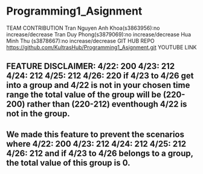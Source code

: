 # Programming1_Asignment

TEAM CONTRIBUTION
Tran Nguyen Anh Khoa(s3863956):no increase/decrease
Tran Duy Phong(s3879069):no increase/decrease
Hua Minh Thu (s3878667):no increase/decrease
GIT HUB REPO
https://github.com/KultrasHub/Programming1_Asignment.git
YOUTUBE LINK

FEATURE DISCLAIMER:
4/22: 200
4/23: 212
4/24: 212
4/25: 212
4/26: 220
if 4/23 to 4/26 get into a group and 4/22 is not in your chosen time range
the total value of the group will be (220-200) rather than (220-212) eventhough 4/22 is not in the group.
--
We made this feature to prevent the scenarios where
4/22: 200
4/23: 212
4/24: 212
4/25: 212
4/26: 212
and if 4/23 to 4/26 belongs to a group, the total value of this group is 0.
--
